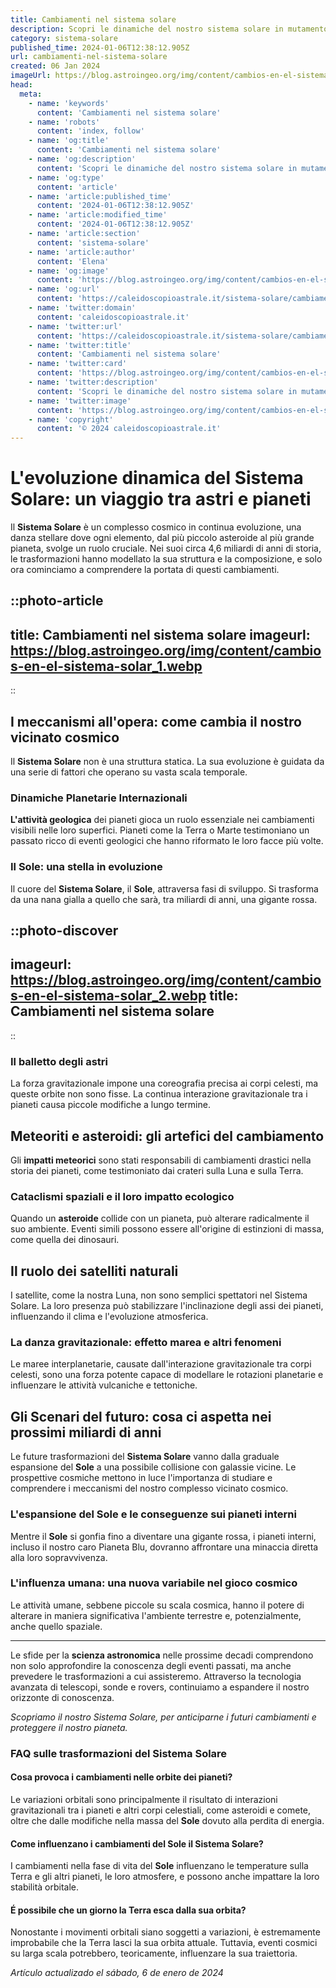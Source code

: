 ```yaml
---
title: Cambiamenti nel sistema solare
description: Scopri le dinamiche del nostro sistema solare in mutamento. Aggiornamenti e curiosità astronomiche in un click!
category: sistema-solare
published_time: 2024-01-06T12:38:12.905Z
url: cambiamenti-nel-sistema-solare
created: 06 Jan 2024
imageUrl: https://blog.astroingeo.org/img/content/cambios-en-el-sistema-solar_1.webp
head:
  meta:
    - name: 'keywords'
      content: 'Cambiamenti nel sistema solare'
    - name: 'robots'
      content: 'index, follow'
    - name: 'og:title'
      content: 'Cambiamenti nel sistema solare'
    - name: 'og:description'
      content: 'Scopri le dinamiche del nostro sistema solare in mutamento. Aggiornamenti e curiosità astronomiche in un click!'
    - name: 'og:type'
      content: 'article'
    - name: 'article:published_time'
      content: '2024-01-06T12:38:12.905Z'
    - name: 'article:modified_time'
      content: '2024-01-06T12:38:12.905Z'
    - name: 'article:section'
      content: 'sistema-solare'
    - name: 'article:author'
      content: 'Elena'
    - name: 'og:image'
      content: 'https://blog.astroingeo.org/img/content/cambios-en-el-sistema-solar_1.webp'
    - name: 'og:url'
      content: 'https://caleidoscopioastrale.it/sistema-solare/cambiamenti-nel-sistema-solare'
    - name: 'twitter:domain'
      content: 'caleidoscopioastrale.it'
    - name: 'twitter:url'
      content: 'https://caleidoscopioastrale.it/sistema-solare/cambiamenti-nel-sistema-solare'
    - name: 'twitter:title'
      content: 'Cambiamenti nel sistema solare'
    - name: 'twitter:card'
      content: 'https://blog.astroingeo.org/img/content/cambios-en-el-sistema-solar_1.webp'
    - name: 'twitter:description'
      content: 'Scopri le dinamiche del nostro sistema solare in mutamento. Aggiornamenti e curiosità astronomiche in un click!'
    - name: 'twitter:image'
      content: 'https://blog.astroingeo.org/img/content/cambios-en-el-sistema-solar_1.webp'
    - name: 'copyright'
      content: '© 2024 caleidoscopioastrale.it'
---
```

# L'evoluzione dinamica del Sistema Solare: un viaggio tra astri e pianeti

Il **Sistema Solare** è un complesso cosmico in continua evoluzione, una danza stellare dove ogni elemento, dal più piccolo asteroide al più grande pianeta, svolge un ruolo cruciale. Nei suoi circa 4,6 miliardi di anni di storia, le trasformazioni hanno modellato la sua struttura e la composizione, e solo ora cominciamo a comprendere la portata di questi cambiamenti.

::photo-article
---
title: Cambiamenti nel sistema solare
imageurl: https://blog.astroingeo.org/img/content/cambios-en-el-sistema-solar_1.webp
---
::

## I meccanismi all'opera: come cambia il nostro vicinato cosmico

Il **Sistema Solare** non è una struttura statica. La sua evoluzione è guidata da una serie di fattori che operano su vasta scala temporale.

### Dinamiche Planetarie Internazionali

**L'attività geologica** dei pianeti gioca un ruolo essenziale nei cambiamenti visibili nelle loro superfici. Pianeti come la Terra o Marte testimoniano un passato ricco di eventi geologici che hanno riformato le loro facce più volte.

### Il Sole: una stella in evoluzione

Il cuore del **Sistema Solare**, il **Sole**, attraversa fasi di sviluppo. Si trasforma da una nana gialla a quello che sarà, tra miliardi di anni, una gigante rossa.

::photo-discover
---
imageurl: https://blog.astroingeo.org/img/content/cambios-en-el-sistema-solar_2.webp
title: Cambiamenti nel sistema solare
---
::

### Il balletto degli astri

La forza gravitazionale impone una coreografia precisa ai corpi celesti, ma queste orbite non sono fisse. La continua interazione gravitazionale tra i pianeti causa piccole modifiche a lungo termine.

## Meteoriti e asteroidi: gli artefici del cambiamento

Gli **impatti meteorici** sono stati responsabili di cambiamenti drastici nella storia dei pianeti, come testimoniato dai crateri sulla Luna e sulla Terra.

### Cataclismi spaziali e il loro impatto ecologico

Quando un **asteroide** collide con un pianeta, può alterare radicalmente il suo ambiente. Eventi simili possono essere all'origine di estinzioni di massa, come quella dei dinosauri.

## Il ruolo dei satelliti naturali

I satellite, come la nostra Luna, non sono semplici spettatori nel Sistema Solare. La loro presenza può stabilizzare l'inclinazione degli assi dei pianeti, influenzando il clima e l'evoluzione atmosferica.

### La danza gravitazionale: effetto marea e altri fenomeni

Le maree interplanetarie, causate dall'interazione gravitazionale tra corpi celesti, sono una forza potente capace di modellare le rotazioni planetarie e influenzare le attività vulcaniche e tettoniche.

## Gli Scenari del futuro: cosa ci aspetta nei prossimi miliardi di anni

Le future trasformazioni del **Sistema Solare** vanno dalla graduale espansione del **Sole** a una possibile collisione con galassie vicine. Le prospettive cosmiche mettono in luce l'importanza di studiare e comprendere i meccanismi del nostro complesso vicinato cosmico.

### L'espansione del Sole e le conseguenze sui pianeti interni

Mentre il **Sole** si gonfia fino a diventare una gigante rossa, i pianeti interni, incluso il nostro caro Pianeta Blu, dovranno affrontare una minaccia diretta alla loro sopravvivenza.

### L'influenza umana: una nuova variabile nel gioco cosmico

Le attività umane, sebbene piccole su scala cosmica, hanno il potere di alterare in maniera significativa l'ambiente terrestre e, potenzialmente, anche quello spaziale.

---

Le sfide per la **scienza astronomica** nelle prossime decadi comprendono non solo approfondire la conoscenza degli eventi passati, ma anche prevedere le trasformazioni a cui assisteremo. Attraverso la tecnologia avanzata di telescopi, sonde e rovers, continuiamo a espandere il nostro orizzonte di conoscenza.

*Scopriamo il nostro Sistema Solare, per anticiparne i futuri cambiamenti e proteggere il nostro pianeta.*

### FAQ sulle trasformazioni del Sistema Solare

#### Cosa provoca i cambiamenti nelle orbite dei pianeti?
Le variazioni orbitali sono principalmente il risultato di interazioni gravitazionali tra i pianeti e altri corpi celestiali, come asteroidi e comete, oltre che dalle modifiche nella massa del **Sole** dovuto alla perdita di energia.

#### Come influenzano i cambiamenti del Sole il Sistema Solare?
I cambiamenti nella fase di vita del **Sole** influenzano le temperature sulla Terra e gli altri pianeti, le loro atmosfere, e possono anche impattare la loro stabilità orbitale.

#### É possibile che un giorno la Terra esca dalla sua orbita?
Nonostante i movimenti orbitali siano soggetti a variazioni, è estremamente improbabile che la Terra lasci la sua orbita attuale. Tuttavia, eventi cosmici su larga scala potrebbero, teoricamente, influenzare la sua traiettoria.

_Artículo actualizado el sábado, 6 de enero de 2024_
